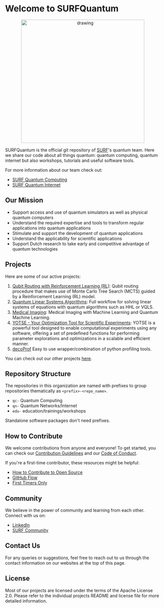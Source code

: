 # Welcome to SURFQuantum
<p align="center">
<img src="https://avatars.githubusercontent.com/u/137903479?s=400&u=76d4ce819c6488cb689b7915ae0d5e26bbcfafb2&v=4" alt="drawing" width="400"/>
</p>

SURFQuantum is the official git repository of [SURF](https://www.surf.nl/)'s quantum team. Here we share our code about all things quantum: quantum computing, quantum internet but also workshops, tutorials and useful software tools.

For more information about our team check out:
- [SURF Quantum Computing](https://www.surf.nl/en/quantum-computing)
- [SURF Quantum Internet](https://www.surf.nl/en/quantum-communication)

## Our Mission
- Support access and use of quantum simulators as well as physical quantum computers
- Understand the required expertise and tools to transform regular applications into quantum applications
- Stimulate and support the development of quantum applications
- Understand the applicability for scientific applications
- Support Dutch research to take early and competitive advantage of quantum technologies

## Projects

Here are some of our active projects:

1. [Qubit Routing with Reinforcement Learning (RL)](https://github.com/SURFQuantum/qc-quantum-routing-optimization): Qubit routing procedure that makes use of Monte Carlo Tree Search (MCTS) guided by a Reinforcement Learning (RL) model.
2. [Quantum Linear Systems Algorithms](https://github.com/SURFQuantum/qc-quantum-linear-systems): Full workflow for solving linear systems of equations with quantum algorithms such as HHL or VQLS.
3. [Medical Imaging](https://github.com/SURFQuantum/qc-medical-imaging): Medical Imaging with Machine Learning and Quantum Machine Learning.
4. [YOTSE - Your Optimization Tool for Scientific Experiments](https://github.com/SURFQuantum/yotse): YOTSE is a powerful tool designed to enable computational experiments using any software, offering a set of predefined functions for performing parameter explorations and optimizations in a scalable and efficient manner.
5. [decoProf](https://github.com/SURFQuantum/decoProf) Easy to use wrapper/combination of python profiling tools.

You can check out our other projects [here](https://github.com/orgs/SURFQuantum/repositories).

## Repository Structure

The repositories in this organization are named with prefixes to group repositories thematically as `<prefix>-<repo_name>`.
- `qc-` Quantum Computing
- `qn-` Quantum Networks/Internet
- `edu-` education/trainings/workshops
  
Standalone software packages don't need prefixes.

## How to Contribute

We welcome contributions from anyone and everyone! To get started, you can check our [Contribution Guidelines](contribution_guidelines.md) and our [Code of Conduct](contribution_guidelines.md).

If you're a first-time contributor, these resources might be helpful:

- [How to Contribute to Open Source](https://opensource.guide/how-to-contribute/)
- [GitHub Flow](https://guides.github.com/introduction/flow/)
- [First Timers Only](https://www.firsttimersonly.com/)

## Community

We believe in the power of community and learning from each other. Connect with us on:

- [LinkedIn](https://www.linkedin.com/company/surf)
- [SURF Community](https://communities.surf.nl/future-computing-and-networking)


## Contact Us

For any queries or suggestions, feel free to reach out to us through the contact information on our websites at the top of this page.

## License

Most of our projects are licensed under the terms of the Apache License 2.0. Please refer to the individual projects README and license file for more detailed information.
